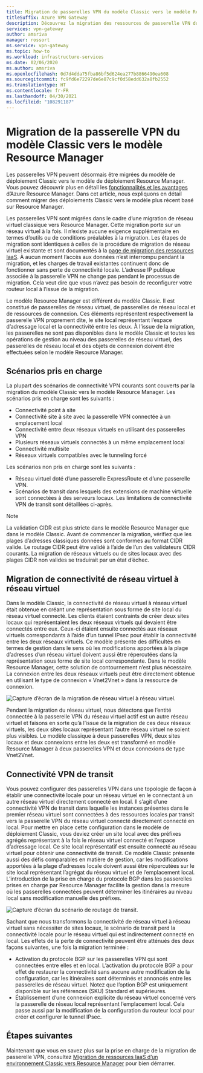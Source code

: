 ```yaml
---
title: Migration de passerelles VPN du modèle Classic vers le modèle Resource Manager
titleSuffix: Azure VPN Gateway
description: Découvrez la migration des ressources de passerelle VPN du modèle de déploiement Classic vers le modèle de déploiement Resource Manager.
services: vpn-gateway
author: amsriva
manager: rossort
ms.service: vpn-gateway
ms.topic: how-to
ms.workload: infrastructure-services
ms.date: 02/06/2020
ms.author: amsriva
ms.openlocfilehash: 0d7d4dda75fba86bf5d624ea277b8866490ea608
ms.sourcegitcommit: fc9fd6e72297de6e87c9cf0d58edd632a8fb2552
ms.translationtype: HT
ms.contentlocale: fr-FR
ms.lasthandoff: 04/30/2021
ms.locfileid: "108291187"
---
```

# <a name="vpn-gateway-classic-to-resource-manager-migration"></a>Migration de la passerelle VPN du modèle Classic vers le modèle Resource Manager
Les passerelles VPN peuvent désormais être migrées du modèle de déploiement Classic vers le modèle de déploiement Resource Manager. Vous pouvez découvrir plus en détail les [fonctionnalités et les avantages](../azure-resource-manager/management/overview.md) d’Azure Resource Manager. Dans cet article, nous expliquons en détail comment migrer des déploiements Classic vers le modèle plus récent basé sur Resource Manager. 

Les passerelles VPN sont migrées dans le cadre d’une migration de réseau virtuel classique vers Resource Manager. Cette migration porte sur un réseau virtuel à la fois. Il n’existe aucune exigence supplémentaire en termes d’outils ou de conditions préalables à la migration. Les étapes de migration sont identiques à celles de la procédure de migration de réseau virtuel existante et sont documentés à la [page de migration des ressources IaaS](../virtual-machines/migration-classic-resource-manager-ps.md). À aucun moment l’accès aux données n’est interrompu pendant la migration, et les charges de travail existantes continuent donc de fonctionner sans perte de connectivité locale. L’adresse IP publique associée à la passerelle VPN ne change pas pendant le processus de migration. Cela veut dire que vous n’avez pas besoin de reconfigurer votre routeur local à l’issue de la migration.  

Le modèle Resource Manager est différent du modèle Classic. Il est constitué de passerelles de réseau virtuel, de passerelles de réseau local et de ressources de connexion. Ces éléments représentent respectivement la passerelle VPN proprement dite, le site local représentant l’espace d’adressage local et la connectivité entre les deux. À l’issue de la migration, les passerelles ne sont pas disponibles dans le modèle Classic et toutes les opérations de gestion au niveau des passerelles de réseau virtuel, des passerelles de réseau local et des objets de connexion doivent être effectuées selon le modèle Resource Manager.

## <a name="supported-scenarios"></a>Scénarios pris en charge
La plupart des scénarios de connectivité VPN courants sont couverts par la migration du modèle Classic vers le modèle Resource Manager. Les scénarios pris en charge sont les suivants :

* Connectivité point à site
* Connectivité site à site avec la passerelle VPN connectée à un emplacement local
* Connectivité entre deux réseaux virtuels en utilisant des passerelles VPN
* Plusieurs réseaux virtuels connectés à un même emplacement local
* Connectivité multisite
* Réseaux virtuels compatibles avec le tunneling forcé

Les scénarios non pris en charge sont les suivants :  

* Réseau virtuel doté d’une passerelle ExpressRoute et d’une passerelle VPN.
* Scénarios de transit dans lesquels des extensions de machine virtuelle sont connectées à des serveurs locaux. Les limitations de connectivité VPN de transit sont détaillées ci-après.

> [!NOTE]
> La validation CIDR est plus stricte dans le modèle Resource Manager que dans le modèle Classic. Avant de commencer la migration, vérifiez que les plages d’adresses classiques données sont conformes au format CIDR valide. Le routage CIDR peut être validé à l’aide de l’un des validateurs CIDR courants. La migration de réseaux virtuels ou de sites locaux avec des plages CIDR non valides se traduirait par un état d’échec.
> 
> 

## <a name="vnet-to-vnet-connectivity-migration"></a>Migration de connectivité de réseau virtuel à réseau virtuel
Dans le modèle Classic, la connectivité de réseau virtuel à réseau virtuel était obtenue en créant une représentation sous forme de site local du réseau virtuel connecté. Les clients étaient contraints de créer deux sites locaux qui représentaient les deux réseaux virtuels qui devaient être connectés entre eux. Ceux-ci étaient ensuite connectés aux réseaux virtuels correspondants à l’aide d’un tunnel IPsec pour établir la connectivité entre les deux réseaux virtuels. Ce modèle présente des difficultés en termes de gestion dans le sens où les modifications apportées à la plage d’adresses d’un réseau virtuel doivent aussi être répercutées dans la représentation sous forme de site local correspondante. Dans le modèle Resource Manager, cette solution de contournement n’est plus nécessaire. La connexion entre les deux réseaux virtuels peut être directement obtenue en utilisant le type de connexion « Vnet2Vnet » dans la ressource de connexion. 

![Capture d’écran de la migration de réseau virtuel à réseau virtuel.](./media/vpn-gateway-migration/migration1.png)

Pendant la migration du réseau virtuel, nous détectons que l’entité connectée à la passerelle VPN du réseau virtuel actif est un autre réseau virtuel et faisons en sorte qu’à l’issue de la migration de ces deux réseaux virtuels, les deux sites locaux représentant l’autre réseau virtuel ne soient plus visibles. Le modèle classique à deux passerelles VPN, deux sites locaux et deux connexions entre les deux est transformé en modèle Resource Manager à deux passerelles VPN et deux connexions de type Vnet2Vnet.

## <a name="transit-vpn-connectivity"></a>Connectivité VPN de transit
Vous pouvez configurer des passerelles VPN dans une topologie de façon à établir une connectivité locale pour un réseau virtuel en le connectant à un autre réseau virtuel directement connecté en local. Il s’agit d’une connectivité VPN de transit dans laquelle les instances présentes dans le premier réseau virtuel sont connectées à des ressources locales par transit vers la passerelle VPN du réseau virtuel connecté directement connecté en local. Pour mettre en place cette configuration dans le modèle de déploiement Classic, vous deviez créer un site local avec des préfixes agrégés représentant à la fois le réseau virtuel connecté et l’espace d’adressage local. Ce site local représentatif est ensuite connecté au réseau virtuel pour obtenir une connectivité de transit. Ce modèle Classic présente aussi des défis comparables en matière de gestion, car les modifications apportées à la plage d’adresses locale doivent aussi être répercutées sur le site local représentant l’agrégat du réseau virtuel et de l’emplacement local. L’introduction de la prise en charge du protocole BGP dans les passerelles prises en charge par Resource Manager facilite la gestion dans la mesure où les passerelles connectées peuvent déterminer les itinéraires au niveau local sans modification manuelle des préfixes.

![Capture d’écran du scénario de routage de transit.](./media/vpn-gateway-migration/migration2.png)

Sachant que nous transformons la connectivité de réseau virtuel à réseau virtuel sans nécessiter de sites locaux, le scénario de transit perd la connectivité locale pour le réseau virtuel qui est indirectement connecté en local. Les effets de la perte de connectivité peuvent être atténués des deux façons suivantes, une fois la migration terminée : 

* Activation du protocole BGP sur les passerelles VPN qui sont connectées entre elles et en local. L’activation du protocole BGP a pour effet de restaurer la connectivité sans aucune autre modification de la configuration, car les itinéraires sont déterminés et annoncés entre les passerelles de réseau virtuel. Notez que l’option BGP est uniquement disponible sur les références (SKU) Standard et supérieures.
* Établissement d’une connexion explicite du réseau virtuel concerné vers la passerelle de réseau local représentant l’emplacement local. Cela passe aussi par la modification de la configuration du routeur local pour créer et configurer le tunnel IPsec.

## <a name="next-steps"></a>Étapes suivantes
Maintenant que vous en savez plus sur la prise en charge de la migration de passerelle VPN, consultez [Migration de ressources IaaS d’un environnement Classic vers Resource Manager](../virtual-machines/migration-classic-resource-manager-ps.md) pour bien démarrer.